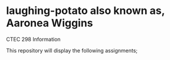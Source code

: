 # laughing-potato also known as, Aaronea Wiggins
CTEC 298 Information

This repository will display the following assignments;
